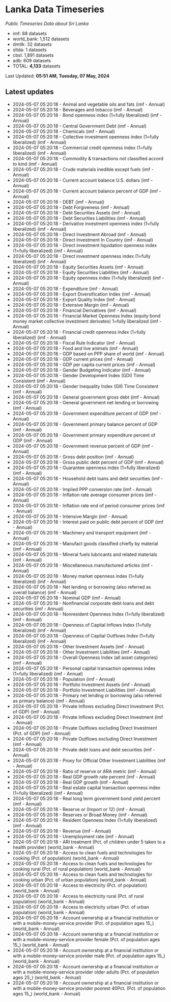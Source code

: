 # Lanka Data Timeseries
*Public Timeseries Data about Sri Lanka*

* imf: 88 datasets
* world_bank: 1,512 datasets
* dmtlk: 32 datasets
* sltda: 1 datasets
* cbsl: 1,891 datasets
* adb: 609 datasets
* TOTAL: **4,133** datasets

Last Updated: **05:51 AM, Tuesday, 07 May, 2024**

## Latest updates

* 2024-05-07 05:20:18 - Animal and vegetable oils and fats (imf - Annual)
* 2024-05-07 05:20:18 - Beverages and tobacco (imf - Annual)
* 2024-05-07 05:20:18 - Bond openness index (1=fully liberalized) (imf - Annual)
* 2024-05-07 05:20:18 - Central Government Debt (imf - Annual)
* 2024-05-07 05:20:18 - Chemicals (imf - Annual)
* 2024-05-07 05:20:18 - Collective investment openness index (1=fully liberalized) (imf - Annual)
* 2024-05-07 05:20:18 - Commercial credit openness index (1=fully liberalized) (imf - Annual)
* 2024-05-07 05:20:18 - Commodity & transactions not classified accord to kind (imf - Annual)
* 2024-05-07 05:20:18 - Crude materials inedible except fuels (imf - Annual)
* 2024-05-07 05:20:18 - Current account balance U.S. dollars (imf - Annual)
* 2024-05-07 05:20:18 - Current account balance percent of GDP (imf - Annual)
* 2024-05-07 05:20:18 - DEBT (imf - Annual)
* 2024-05-07 05:20:18 - Debt Forgiveness (imf - Annual)
* 2024-05-07 05:20:18 - Debt Securities Assets (imf - Annual)
* 2024-05-07 05:20:18 - Debt Securities Liabilities (imf - Annual)
* 2024-05-07 05:20:18 - Derivative investment openness index (1=fully liberalized) (imf - Annual)
* 2024-05-07 05:20:18 - Direct Investment Abroad (imf - Annual)
* 2024-05-07 05:20:18 - Direct Investment In Country (imf - Annual)
* 2024-05-07 05:20:18 - Direct investment liquidation openness index (1=fully liberalized) (imf - Annual)
* 2024-05-07 05:20:18 - Direct investment openness index (1=fully liberalized) (imf - Annual)
* 2024-05-07 05:20:18 - Equity Securities Assets (imf - Annual)
* 2024-05-07 05:20:18 - Equity Securities Liabilities (imf - Annual)
* 2024-05-07 05:20:18 - Equity openness index (1=fully liberalized) (imf - Annual)
* 2024-05-07 05:20:18 - Expenditure (imf - Annual)
* 2024-05-07 05:20:18 - Export Diversification Index (imf - Annual)
* 2024-05-07 05:20:18 - Export Quality Index (imf - Annual)
* 2024-05-07 05:20:18 - Extensive Margin (imf - Annual)
* 2024-05-07 05:20:18 - Financial Derivatives (imf - Annual)
* 2024-05-07 05:20:18 - Financial Market Openness Index (equity bond money market collective investment derivates) 1=fully liberalized (imf - Annual)
* 2024-05-07 05:20:18 - Financial credit openness index (1=fully liberalized) (imf - Annual)
* 2024-05-07 05:20:18 - Fiscal Rule Indicator (imf - Annual)
* 2024-05-07 05:20:18 - Food and live animals (imf - Annual)
* 2024-05-07 05:20:18 - GDP based on PPP share of world (imf - Annual)
* 2024-05-07 05:20:18 - GDP current prices (imf - Annual)
* 2024-05-07 05:20:18 - GDP per capita current prices (imf - Annual)
* 2024-05-07 05:20:18 - Gender Budgeting Indicator (imf - Annual)
* 2024-05-07 05:20:18 - Gender Development Index (GDI) Time Consistent (imf - Annual)
* 2024-05-07 05:20:18 - Gender Inequality Index (GII) Time Consistent (imf - Annual)
* 2024-05-07 05:20:18 - General government gross debt (imf - Annual)
* 2024-05-07 05:20:18 - General government net lending or borrowing (imf - Annual)
* 2024-05-07 05:20:18 - Government expenditure percent of GDP (imf - Annual)
* 2024-05-07 05:20:18 - Government primary balance percent of GDP (imf - Annual)
* 2024-05-07 05:20:18 - Government primary expenditure percent of GDP (imf - Annual)
* 2024-05-07 05:20:18 - Government revenue percent of GDP (imf - Annual)
* 2024-05-07 05:20:18 - Gross debt position (imf - Annual)
* 2024-05-07 05:20:18 - Gross public debt percent of GDP (imf - Annual)
* 2024-05-07 05:20:18 - Guarantee openness index (1=fully liberalized) (imf - Annual)
* 2024-05-07 05:20:18 - Household debt loans and debt securities (imf - Annual)
* 2024-05-07 05:20:18 - Implied PPP conversion rate (imf - Annual)
* 2024-05-07 05:20:18 - Inflation rate average consumer prices (imf - Annual)
* 2024-05-07 05:20:18 - Inflation rate end of period consumer prices (imf - Annual)
* 2024-05-07 05:20:18 - Intensive Margin (imf - Annual)
* 2024-05-07 05:20:18 - Interest paid on public debt percent of GDP (imf - Annual)
* 2024-05-07 05:20:18 - Machinery and transport equipment (imf - Annual)
* 2024-05-07 05:20:18 - Manufact goods classified chiefly by material (imf - Annual)
* 2024-05-07 05:20:18 - Mineral fuels lubricants and related materials (imf - Annual)
* 2024-05-07 05:20:18 - Miscellaneous manufactured articles (imf - Annual)
* 2024-05-07 05:20:18 - Money market openness index (1=fully liberalized) (imf - Annual)
* 2024-05-07 05:20:18 - Net lending or borrowing (also referred as overall balance) (imf - Annual)
* 2024-05-07 05:20:18 - Nominal GDP (imf - Annual)
* 2024-05-07 05:20:18 - Nonfinancial corporate debt loans and debt securities (imf - Annual)
* 2024-05-07 05:20:18 - Nonresident Openness Index (1=fully liberalized) (imf - Annual)
* 2024-05-07 05:20:18 - Openness of Capital Inflows Index (1=fully liberalized) (imf - Annual)
* 2024-05-07 05:20:18 - Openness of Capital Outflows Index (1=fully liberalized) (imf - Annual)
* 2024-05-07 05:20:18 - Other Investment Assets (imf - Annual)
* 2024-05-07 05:20:18 - Other Investment Liabilities (imf - Annual)
* 2024-05-07 05:20:18 - Overall Openness Index (all asset categories) (imf - Annual)
* 2024-05-07 05:20:18 - Personal capital transaction openness index (1=fully liberalized) (imf - Annual)
* 2024-05-07 05:20:18 - Population (imf - Annual)
* 2024-05-07 05:20:18 - Portfolio Investment Assets (imf - Annual)
* 2024-05-07 05:20:18 - Portfolio Investment Liabilities (imf - Annual)
* 2024-05-07 05:20:18 - Primary net lending or borrowing (also referred as primary balance) (imf - Annual)
* 2024-05-07 05:20:18 - Private Inflows excluding Direct Investment (Pct. of GDP) (imf - Annual)
* 2024-05-07 05:20:18 - Private Inflows excluding Direct Investment (imf - Annual)
* 2024-05-07 05:20:18 - Private Outflows excluding Direct Investment (Pct. of GDP) (imf - Annual)
* 2024-05-07 05:20:18 - Private Outflows excluding Direct Investment (imf - Annual)
* 2024-05-07 05:20:18 - Private debt loans and debt securities (imf - Annual)
* 2024-05-07 05:20:18 - Proxy for Official Other Investment Liabilities (imf - Annual)
* 2024-05-07 05:20:18 - Ratio of reserve or ARA metric (imf - Annual)
* 2024-05-07 05:20:18 - Real GDP growth rate percent (imf - Annual)
* 2024-05-07 05:20:18 - Real GDP growth (imf - Annual)
* 2024-05-07 05:20:18 - Real estate capital transaction openness index (1=fully liberalized) (imf - Annual)
* 2024-05-07 05:20:18 - Real long term government bond yield percent (imf - Annual)
* 2024-05-07 05:20:18 - Reserve or (Import or 12) (imf - Annual)
* 2024-05-07 05:20:18 - Reserves or Broad Money (imf - Annual)
* 2024-05-07 05:20:18 - Resident Openness Index (1=fully liberalized) (imf - Annual)
* 2024-05-07 05:20:18 - Revenue (imf - Annual)
* 2024-05-07 05:20:18 - Unemployment rate (imf - Annual)
* 2024-05-07 05:20:18 - ARI treatment (Pct. of children under 5 taken to a health provider) (world_bank - Annual)
* 2024-05-07 05:20:18 - Access to clean fuels and technologies for cooking (Pct. of population) (world_bank - Annual)
* 2024-05-07 05:20:18 - Access to clean fuels and technologies for cooking rural (Pct. of rural population) (world_bank - Annual)
* 2024-05-07 05:20:18 - Access to clean fuels and technologies for cooking urban (Pct. of urban population) (world_bank - Annual)
* 2024-05-07 05:20:18 - Access to electricity (Pct. of population) (world_bank - Annual)
* 2024-05-07 05:20:18 - Access to electricity rural (Pct. of rural population) (world_bank - Annual)
* 2024-05-07 05:20:18 - Access to electricity urban (Pct. of urban population) (world_bank - Annual)
* 2024-05-07 05:20:18 - Account ownership at a financial institution or with a mobile-money-service provider (Pct. of population ages 15_) (world_bank - Annual)
* 2024-05-07 05:20:18 - Account ownership at a financial institution or with a mobile-money-service provider female (Pct. of population ages 15_) (world_bank - Annual)
* 2024-05-07 05:20:18 - Account ownership at a financial institution or with a mobile-money-service provider male (Pct. of population ages 15_) (world_bank - Annual)
* 2024-05-07 05:20:18 - Account ownership at a financial institution or with a mobile-money-service provider older adults (Pct. of population ages 25_) (world_bank - Annual)
* 2024-05-07 05:20:18 - Account ownership at a financial institution or with a mobile-money-service provider poorest 40Pct. (Pct. of population ages 15_) (world_bank - Annual)